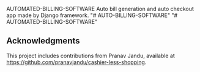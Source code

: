AUTOMATED-BILLING-SOFTWARE
Auto bill generation and auto checkout app made by Django framework.
"# AUTO-BILLING-SOFTWARE" 
"# AUTOMATED-BILLING-SOFTWARE" 
## Acknowledgments
This project includes contributions from Pranav Jandu, available at https://github.com/pranavjandu/cashier-less-shopping. 
